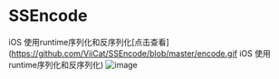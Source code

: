 # SSEncode
iOS 使用runtime序列化和反序列化[点击查看](https://github.com/ViiCat/SSEncode/blob/master/encode.gif iOS 使用runtime序列化和反序列化)
![image](https://github.com/ViiCat/SSEncode/blob/master/encode.gif)
